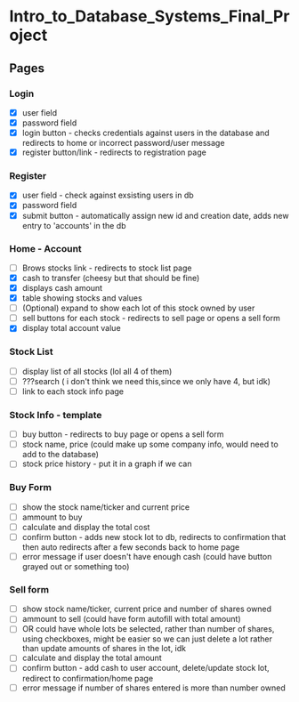 # Intro_to_Database_Systems_Final_Project

## Pages
### Login
- [X] user field
- [X] password field
- [X] login button - checks credentials against users in the database and redirects to home or incorrect password/user message
- [X] register button/link - redirects to registration page

### Register
- [X] user field - check against exsisting users in db
- [X] password field
- [X] submit button - automatically assign new id and creation date, adds new entry to 'accounts' in the db

### Home - Account
- [ ] Brows stocks link - redirects to stock list page
- [X] cash to transfer (cheesy but that should be fine)
- [X] displays cash amount
- [X] table showing stocks and values
- [ ] \(Optional) expand to show each lot of this stock owned by user
- [ ] sell buttons for each stock - redirects to sell page or opens a sell form
- [X] display total account value

### Stock List
- [ ] display list of all stocks (lol all 4 of them)
- [ ] ???search ( i don't think we need this,since we only have 4, but idk)
- [ ] link to each stock info page

### Stock Info - template
- [ ] buy button - redirects to buy page or opens a sell form
- [ ] stock name, price (could make up some company info, would need to add to the database)
- [ ] stock price history - put it in a graph if we can 

### Buy Form
- [ ] show the stock name/ticker and current price
- [ ] ammount to buy
- [ ] calculate and display the total cost
- [ ] confirm button - adds new stock lot to db, redirects to confirmation that then auto redirects after a few seconds back to home page
- [ ] error message if user doesn't have enough cash (could have button grayed out or something too)

### Sell form
- [ ] show stock name/ticker, current price and number of shares owned
- [ ] ammount to sell (could have form autofill with total amount)
- [ ] OR could have whole lots be selected, rather than number of shares, using checkboxes, might be easier so we can just delete a lot rather than update amounts of shares in the lot, idk
- [ ] calculate and display the total amount
- [ ] confirm button - add cash to user account, delete/update stock lot, redirect to confirmation/home page
- [ ] error message if number of shares entered is more than number owned
